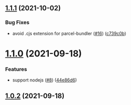 ## [1.1.1](https://github.com/3846masa/bmp/compare/v1.1.0...v1.1.1) (2021-10-02)


### Bug Fixes

* avoid .cjs extension for parcel-bundler ([#16](https://github.com/3846masa/bmp/issues/16)) ([c739c0b](https://github.com/3846masa/bmp/commit/c739c0b53820a1fa99f120b8c72b77776cf7933a))

# [1.1.0](https://github.com/3846masa/bmp/compare/v1.0.2...v1.1.0) (2021-09-18)


### Features

* support nodejs ([#8](https://github.com/3846masa/bmp/issues/8)) ([44e86d6](https://github.com/3846masa/bmp/commit/44e86d68f6cf0df14b92443118eea689c612b4e6))

## [1.0.2](https://github.com/3846masa/bmp/compare/v1.0.1...v1.0.2) (2021-09-18)
